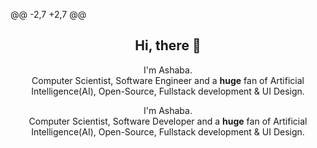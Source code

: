 @@ -2,7 +2,7 @@

<h2 align="center">Hi, there 👋</h2>

<p align="center">I'm Ashaba.<br/> Computer Scientist, Software Engineer and a <b>huge</b> fan of Artificial Intelligence(AI), Open-Source, Fullstack development & UI Design.</p>
<p align="center">I'm Ashaba.<br/> Computer Scientist, Software Developer and a <b>huge</b> fan of Artificial Intelligence(AI), Open-Source, Fullstack development & UI Design.</p>
</p>

<p align="center">
